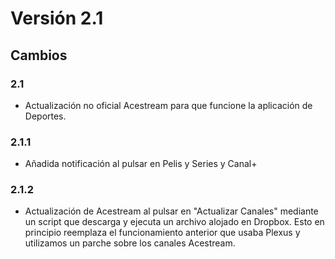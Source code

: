 # Versión 2.1

## Cambios
### 2.1
- Actualización no oficial Acestream para que funcione la aplicación de Deportes.
### 2.1.1
- Añadida notificación al pulsar en Pelis y Series y Canal+
### 2.1.2
- Actualización de Acestream al pulsar en "Actualizar Canales" mediante un script que descarga y ejecuta un archivo alojado en Dropbox. Esto en principio reemplaza el funcionamiento anterior que usaba Plexus y utilizamos un parche sobre los canales Acestream.
